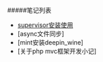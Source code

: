 #####笔记列表

- [supervisor安装使用](https://www.633521.com/book/supervisor.html)
- [async文件同步]
- [mint安装deepin_wine]
- [关于php mvc框架开发小记]
